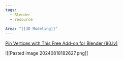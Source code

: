 ```yaml
---
tags:
  - Blender
  - resource
  
Area: "[[3D Modeling]]"
---
```


[Pin Vertices with This Free Add-on for Blender (80.lv)](https://80.lv/articles/pin-vertices-with-this-free-add-on-for-blnder/)

![[Pasted image 20240818182627.png]]